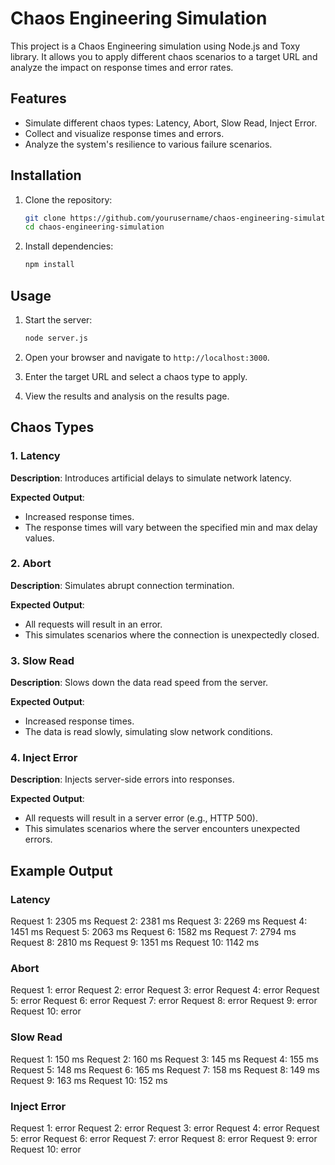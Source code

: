# Chaos Engineering Simulation

This project is a Chaos Engineering simulation using Node.js and Toxy library. It allows you to apply different chaos scenarios to a target URL and analyze the impact on response times and error rates.

## Features

- Simulate different chaos types: Latency, Abort, Slow Read, Inject Error.
- Collect and visualize response times and errors.
- Analyze the system's resilience to various failure scenarios.

## Installation

1. Clone the repository:

    ```bash
    git clone https://github.com/yourusername/chaos-engineering-simulation.git
    cd chaos-engineering-simulation
    ```

2. Install dependencies:

    ```bash
    npm install
    ```

## Usage

1. Start the server:

    ```bash
    node server.js
    ```

2. Open your browser and navigate to `http://localhost:3000`.

3. Enter the target URL and select a chaos type to apply.

4. View the results and analysis on the results page.

## Chaos Types

### 1. Latency

**Description**: Introduces artificial delays to simulate network latency.

**Expected Output**:
- Increased response times.
- The response times will vary between the specified min and max delay values.

### 2. Abort

**Description**: Simulates abrupt connection termination.

**Expected Output**:
- All requests will result in an error.
- This simulates scenarios where the connection is unexpectedly closed.

### 3. Slow Read

**Description**: Slows down the data read speed from the server.

**Expected Output**:
- Increased response times.
- The data is read slowly, simulating slow network conditions.

### 4. Inject Error

**Description**: Injects server-side errors into responses.

**Expected Output**:
- All requests will result in a server error (e.g., HTTP 500).
- This simulates scenarios where the server encounters unexpected errors.

## Example Output

### Latency

Request 1: 2305 ms
Request 2: 2381 ms
Request 3: 2269 ms
Request 4: 1451 ms
Request 5: 2063 ms
Request 6: 1582 ms
Request 7: 2794 ms
Request 8: 2810 ms
Request 9: 1351 ms
Request 10: 1142 ms

### Abort
Request 1: error
Request 2: error
Request 3: error
Request 4: error
Request 5: error
Request 6: error
Request 7: error
Request 8: error
Request 9: error
Request 10: error

### Slow Read

Request 1: 150 ms
Request 2: 160 ms
Request 3: 145 ms
Request 4: 155 ms
Request 5: 148 ms
Request 6: 165 ms
Request 7: 158 ms
Request 8: 149 ms
Request 9: 163 ms
Request 10: 152 ms

### Inject Error

Request 1: error
Request 2: error
Request 3: error
Request 4: error
Request 5: error
Request 6: error
Request 7: error
Request 8: error
Request 9: error
Request 10: error
